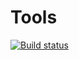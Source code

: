 # Tools

[![Build status](https://ci.appveyor.com/api/projects/status/lhvo8rn5x9x962gm?svg=true)](https://ci.appveyor.com/project/lykke/tools)